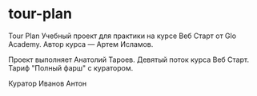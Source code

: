 # tour-plan

Tour Plan
Учебный проект для практики на курсе Веб Старт от Glo Academy. Автор курса — Артем Исламов.


Проект выполняет
Анатолий Тароев. Девятый поток курса Веб Старт. Тариф "Полный фарш" с куратором.

Куратор
Иванов Антон